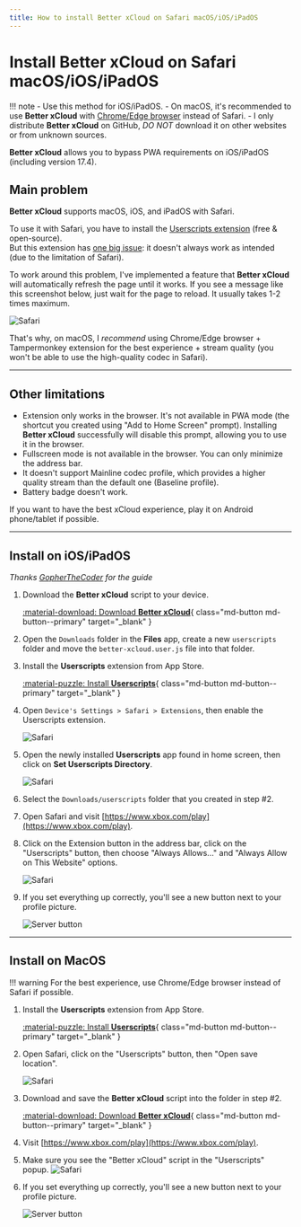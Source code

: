 ```yaml
---
title: How to install Better xCloud on Safari macOS/iOS/iPadOS
---
```

# Install Better xCloud on Safari macOS/iOS/iPadOS

!!! note
    - Use this method for iOS/iPadOS.
    - On macOS, it's recommended to use **Better xCloud** with [Chrome/Edge browser](chromium.md) instead of Safari.
    - I only distribute **Better xCloud** on GitHub, *DO NOT* download it on other websites or from unknown sources.

**Better xCloud** allows you to bypass PWA requirements on iOS/iPadOS (including version 17.4).

## Main problem

**Better xCloud** supports macOS, iOS, and iPadOS with Safari.

To use it with Safari, you have to install the [Userscripts extension](https://apps.apple.com/us/app/userscripts/id1463298887) (free & open-source).  
But this extension has [one big issue](https://github.com/redphx/better-xcloud/issues/81): it doesn't always work as intended (due to the limitation of Safari).

To work around this problem, I've implemented a feature that **Better xCloud** will automatically refresh the page until it works. If you see a message like this screenshot below, just wait for the page to reload. It usually takes 1-2 times maximum.  

![Safari](images/safari-failed.png)

That's why, on macOS, I *recommend* using Chrome/Edge browser + Tampermonkey extension for the best experience + stream quality (you won't be able to use the high-quality codec in Safari).

---
## Other limitations
- Extension only works in the browser. It's not available in PWA mode (the shortcut you created using "Add to Home Screen" prompt). Installing **Better xCloud** successfully will disable this prompt, allowing you to use it in the browser.    
- Fullscreen mode is not available in the browser. You can only minimize the address bar.  
- It doesn't support Mainline codec profile, which provides a higher quality stream than the default one (Baseline profile).  
- Battery badge doesn't work.

If you want to have the best xCloud experience, play it on Android phone/tablet if possible.  

---
## Install on iOS/iPadOS

*Thanks [GopherTheCoder](https://github.com/GopherTheCoder) for the guide*

1. Download the **Better xCloud** script to your device.  
    
    [:material-download: Download **Better xCloud**](https://github.com/redphx/better-xcloud/releases/latest/download/better-xcloud.user.js){ class="md-button md-button--primary" target="_blank" }

2. Open the `Downloads` folder in the **Files** app, create a new `userscripts` folder and move the `better-xcloud.user.js` file into that folder.

3. Install the **Userscripts** extension from App Store.  
    
    [:material-puzzle: Install **Userscripts**](https://apps.apple.com/us/app/userscripts/id1463298887){ class="md-button md-button--primary" target="_blank" }

4. Open `Device's Settings > Safari > Extensions`, then enable the Userscripts extension.

    ![Safari](images/safari-ios/enable-userscripts.png)

5. Open the newly installed **Userscripts** app found in home screen, then click on **Set Userscripts Directory**.

    ![Safari](images/safari-ios/userscripts-home.png)

6. Select the `Downloads/userscripts` folder that you created in step #2.

7. Open Safari and visit [https://www.xbox.com/play](https://www.xbox.com/play).

8. Click on the Extension button in the address bar, click on the "Userscripts" button, then choose "Always Allows..." and "Always Allow on This Website" options.

    ![Safari](images/safari-ios/userscripts-allow.png)

9. If you set everything up correctly, you'll see a new button next to your profile picture.

    ![Server button](images/server-button.png)

---
## Install on MacOS

!!! warning
    For the best experience, use Chrome/Edge browser instead of Safari if possible.

1. Install the **Userscripts** extension from App Store.  
    
    [:material-puzzle: Install **Userscripts**](https://apps.apple.com/us/app/userscripts/id1463298887){ class="md-button md-button--primary" target="_blank" }

2. Open Safari, click on the "Userscripts" button, then "Open save location".

    ![Safari](images/safari-mac/popup-before.png)

3. Download and save the **Better xCloud** script into the folder in step #2.  
   
    [:material-download: Download **Better xCloud**](https://github.com/redphx/better-xcloud/releases/latest/download/better-xcloud.user.js){ class="md-button md-button--primary" target="_blank" }

4. Visit [https://www.xbox.com/play](https://www.xbox.com/play).

5. Make sure you see the "Better xCloud" script in the "Userscripts" popup.
    ![Safari](images/safari-mac/popup-after.png)

5. If you set everything up correctly, you'll see a new button next to your profile picture.

    ![Server button](images/server-button.png)
